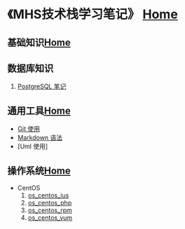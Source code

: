 # 《MHS技术栈学习笔记》 [Home]

## <span id="inline-html">基础知识</span>[Home]

## <span>数据库知识</span>
1. [PostgreSQL 笔记]


## <span id="com-tools">通用工具</span>[Home]
- [Git 使用]
- [Markdown 语法]
- [Uml 使用]

## <span id="os">操作系统</span>[Home]
- <span id="centos">CentOS</span>
  1. [os_centos_ius]
  2. [os_centos_php]
  3. [os_centos_rpm]
  4. [os_centos_yum]

##
[Home]: https://mhsnet.github.io/note/ "《MHS技术栈学习笔记》"

[PostgreSQL 笔记]: https://mhsnet.github.io/note/database/postgresql_note.html "《PostgreSQL 笔记》"

[通用工具]: https://mhsnet.github.io/note/index.html#com-tools "通用工具"
[Git 使用]: https://mhsnet.github.io/note/tools/git.html "《Git 使用》"
[Markdown 语法]: https://mhsnet.github.io/note/tools/markdown.html "《Markdown 语法》"
[《UML 使用》]: https://mhsnet.github.io/note/tools/uml.html "《UML 使用》"
[时序图]: https://mhsnet.github.io/note/tools/git.html "《时序图》"

[操作系统]: https://mhsnet.github.io/note/index.html#os "操作系统"
[CentOS]: https://mhsnet.github.io/note/index.html#centos "CentOS"
[os_centos_ius]: https://mhsnet.github.io/note/os/centos/ius.html "ius"
[os_centos_php]: https://mhsnet.github.io/note/os/centos/php.html "php"
[os_centos_rpm]: https://mhsnet.github.io/note/os/centos/rpm.html "rpm"
[os_centos_yum]: https://mhsnet.github.io/note/os/centos/yum.html "yum"